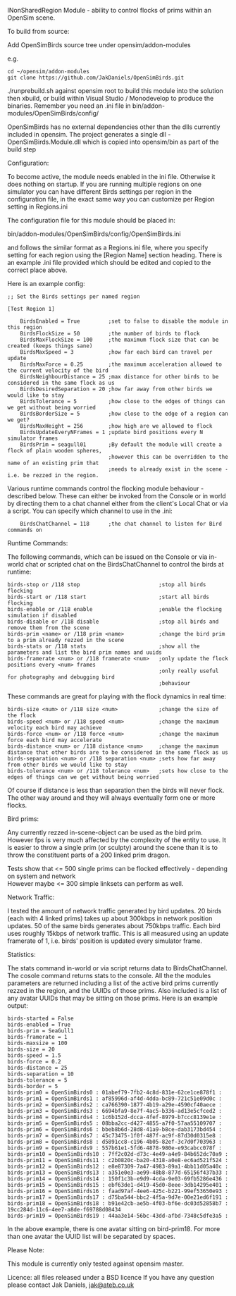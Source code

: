 INonSharedRegion Module -  ability to control flocks of prims within an OpenSim scene.

To build from source:

Add OpenSimBirds source tree under opensim/addon-modules

e.g.

	cd ~/opensim/addon-modules
	git clone https://github.com/JakDaniels/OpenSimBirds.git

./runprebuild.sh against opensim root to build this module into the solution
then xbuild, or build within Visual Studio / Monodevelop to produce the binaries.
Remember you need an .ini file in bin/addon-modules/OpenSimBirds/config/

OpenSimBirds has no external dependencies other than the dlls currently included in opensim.
The project generates a single dll - OpenSimBirds.Module.dll which is copied into opensim/bin as part of the build step


Configuration:

To become active, the module needs enabled in the ini file. Otherwise it does nothing on startup.
If you are running multiple regions on one simulator you can have different Birds
settings per region in the configuration file, in the exact same way you can
customize per Region setting in Regions.ini

The configuration file for this module should be placed in:

bin/addon-modules/OpenSimBirds/config/OpenSimBirds.ini

and follows the similar format as a Regions.ini file, where you specify setting for
each region using the [Region Name] section heading. There is an example .ini file
provided which should be edited and copied to the correct place above.

Here is an example config:

	;; Set the Birds settings per named region

	[Test Region 1]

		BirdsEnabled = True         ;set to false to disable the module in this region	
		BirdsFlockSize = 50         ;the number of birds to flock
		BirdsMaxFlockSize = 100     ;the maximum flock size that can be created (keeps things sane)
		BirdsMaxSpeed = 3           ;how far each bird can travel per update
		BirdsMaxForce = 0.25        ;the maximum acceleration allowed to the current velocity of the bird
		BirdsNeighbourDistance = 25 ;max distance for other birds to be considered in the same flock as us
		BirdsDesiredSeparation = 20 ;how far away from other birds we would like to stay
		BirdsTolerance = 5          ;how close to the edges of things can we get without being worried
		BirdsBorderSize = 5         ;how close to the edge of a region can we get?
		BirdsMaxHeight = 256        ;how high are we allowed to flock
		BirdsUpdateEveryNFrames = 1 ;update bird positions every N simulator frames
		BirdsPrim = seagull01       ;By default the module will create a flock of plain wooden spheres, 
		                            ;however this can be overridden to the name of an existing prim that
		                            ;needs to already exist in the scene - i.e. be rezzed in the region.	



Various runtime commands control the flocking module behaviour - described below. These can either be invoked
from the Console or in world by directing them to a chat channel either from the client's Local Chat or via a script.
You can specify which channel to use in the .ini:

		BirdsChatChannel = 118      ;the chat channel to listen for Bird commands on



Runtime Commands:

The following commands, which can be issued on the Console or via in-world chat or scripted chat on the BirdsChatChannel
to control the birds at runtime:

	birds-stop or /118 stop                         ;stop all birds flocking 
	birds-start or /118 start                       ;start all birds flocking
	birds-enable or /118 enable                     ;enable the flocking simulation if disabled
	birds-disable or /118 disable                   ;stop all birds and remove them from the scene
	birds-prim <name> or /118 prim <name>           ;change the bird prim to a prim already rezzed in the scene
	birds-stats or /118 stats                       ;show all the parameters and list the bird prim names and uuids
	birds-framerate <num> or /118 framerate <num>   ;only update the flock positions every <num> frames
	                                                ;only really useful for photography and debugging bird
	                                                ;behaviour


These commands are great for playing with the flock dynamics in real time:

	birds-size <num> or /118 size <num>             ;change the size of the flock
	birds-speed <num> or /118 speed <num>           ;change the maximum velocity each bird may achieve
	birds-force <num> or /118 force <num>           ;change the maximum force each bird may accelerate
	birds-distance <num> or /118 distance <num>     ;change the maximum distance that other birds are to be considered in the same flock as us
	birds-separation <num> or /118 separation <num> ;sets how far away from other birds we would like to stay
	birds-tolerance <num> or /118 tolerance <num>   ;sets how close to the edges of things can we get without being worried

Of course if distance is less than separation then the birds will never flock. The other way around and they will always
eventually form one or more flocks.

Bird prims:

Any currently rezzed in-scene-object can be used as the bird prim. However fps is very much affected by the
complexity of the entity to use. It is easier to throw a single prim (or sculpty) around the scene than it is to
throw the constituent parts of a 200 linked prim dragon.

Tests show that <= 500 single prims can be flocked effectively - depending on system and network	
However maybe <= 300 simple linksets can perform as well.

Network Traffic:

I tested the amount of network traffic generated by bird updates. 20 birds (each with 4 linked prims) takes up about 300kbps
in network position updates. 50 of the same birds generates about 750kbps traffic.
Each bird uses roughly 15kbps of network traffic. This is all measured using an update framerate of 1, i.e. birds' position
is updated every simulator frame.

Statistics:

The stats command in-world or via script returns data to BirdsChatChannel. The cosole command returns stats to the console.
All the the modules parameters are returned including a list of the active bird prims currently rezzed in the region,
and the UUIDs of those prims. Also included is a list of any avatar UUIDs that may be sitting on those prims. Here
is an example output:

	birds-started = False
	birds-enabled = True
	birds-prim = SeaGull1
	birds-framerate = 1
	birds-maxsize = 100
	birds-size = 20
	birds-speed = 1.5
	birds-force = 0.2
	birds-distance = 25
	birds-separation = 10
	birds-tolerance = 5
	birds-border = 5
	birds-prim0 = OpenSimBirds0 : 01abef79-7fb2-4c8d-831e-62ce1ce878f1 :
	birds-prim1 = OpenSimBirds1 : af85996d-af4d-4dda-bc89-721c51e09d0c :
	birds-prim2 = OpenSimBirds2 : ca766390-1877-4b19-a29e-4590cf40aece :
	birds-prim3 = OpenSimBirds3 : 6694bfa9-8e7f-4ac5-b336-ad13e5cfced2 :
	birds-prim4 = OpenSimBirds4 : 1c6b152d-dcca-4fef-8979-b7ccc8139e1e :
	birds-prim5 = OpenSimBirds5 : 08bba2cc-d427-4855-a7f0-57aa55109707 :
	birds-prim6 = OpenSimBirds6 : bbeb8b6d-28d8-41a9-b8ce-dab3173bd454 :
	birds-prim7 = OpenSimBirds7 : 45c73475-1f0f-487f-ac9f-87d30d0315e8 :
	birds-prim8 = OpenSimBirds8 : d5891cc8-c196-4b05-82ef-3c7d0f703963 :
	birds-prim9 = OpenSimBirds9 : 557b61e1-5fd6-4878-980e-e93cabcc078f :
	birds-prim10 = OpenSimBirds10 : 7ff2c02d-d73c-4e49-a4e9-84b652dc70a9 :
	birds-prim11 = OpenSimBirds11 : c2b0820c-ba20-4318-a0e8-ec6ad521f524 :
	birds-prim12 = OpenSimBirds12 : e8e87309-7a47-4983-89a1-4bb11d05a40c :
	birds-prim13 = OpenSimBirds13 : a351e0e3-ae99-48b8-877d-65156f437b33 :
	birds-prim14 = OpenSimBirds14 : 150f1c3b-e9d9-4cda-9e03-69fb5286e436 :
	birds-prim15 = OpenSimBirds15 : ebf63de1-d419-45d0-8eee-3db14295e401 :
	birds-prim16 = OpenSimBirds16 : faad97af-4ee6-425c-b221-99ef53650e93 :
	birds-prim17 = OpenSimBirds17 : d75ba544-bbc2-4f5a-9d7e-00e21ed6f191 :
	birds-prim18 = OpenSimBirds18 : b91e42cb-ae5b-4f03-bf6e-dc03d52858b7 : 19cc284d-11c6-4ee7-a8de-f69788d08434
	birds-prim19 = OpenSimBirds19 : 44aa3e14-56bc-43dd-afbd-7348c5dfe3a5 :

In the above example, there is one avatar sitting on bird-prim18. For more than one avatar the UUID list will be separated by spaces.

Please Note: 

This module is currently only tested against opensim master. 

Licence: all files released under a BSD licence
If you have any question please contact Jak Daniels, jak@ateb.co.uk
